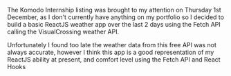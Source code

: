 The Komodo Internship listing was brought to my attention on Thursday 1st December, as I don't currently have anything on my portfolio so I decided to build a basic ReactJS weather app over the last 2 days using the Fetch API calling the VisualCrossing weather API.

Unfortunately I found too late the weather data from this free API was not always accurate, however I think this app is a good representation of my ReactJS ability at present, and comfort level using the Fetch API and React Hooks
